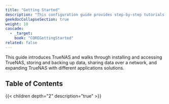 ```yaml
---
title: "Getting Started"
description: "This configuration guide provides step-by-step tutorials for installing and setting up TrueNAS CORE."
geekdocCollapseSection: true
weight: 10
cascade:
  - _target:
    book: "COREGettingStarted"
related: false
---
```


This guide introduces TrueNAS and walks through installing and accessing TrueNAS, storing and backing up data, sharing data over a network, and expanding TrueNAS with different applications solutions.

<div class="noprint">

## Table of Contents

{{< children depth="2" description="true" >}}

</div>
